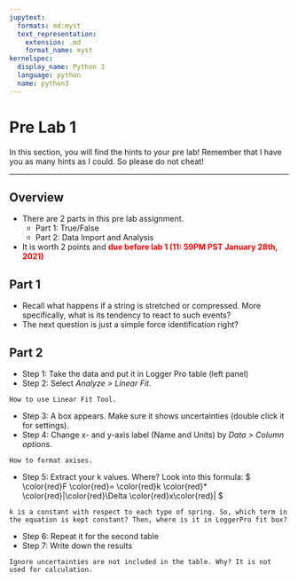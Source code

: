 ```yaml
---
jupytext:
  formats: md:myst
  text_representation:
    extension: .md
    format_name: myst
kernelspec:
  display_name: Python 3
  language: python
  name: python3
---
```


# Pre Lab 1

In this section, you will find the hints to your pre lab! Remember that I have you as many hints as I could. So please do not cheat!

___

## Overview

- There are 2 parts in this pre lab assignment. 
  - Part 1: True/False
  - Part 2: Data Import and Analysis
- It is worth 2 points and <font color=red><b>due before lab 1 (11: 59PM PST January 28th, 2021)</b></font>

## Part 1

- Recall what happens if a string is stretched or compressed. More specifically, what is its tendency to react to such events?
- The next question is just a simple force identification right?

## Part 2

- Step 1: Take the data and put it in Logger Pro table (left panel)
- Step 2: Select *Analyze > Linear Fit*.

```{figure} ../../images/lab1/lab1_linear_fit.jpg
How to use Linear Fit Tool.
```

- Step 3: A box appears. Make sure it shows uncertainties (double click it for settings).
- Step 4: Change x- and y-axis label (Name and Units) by *Data > Column options*.

```{figure} ../../images/lab1/lab1_axis_format.jpg
How to format axises.
```

- Step 5: Extract your k values. Where? Look into this formula:
$
\color{red}F \color{red}= \color{red}k \color{red}* \color{red}|\color{red}\Delta \color{red}x\color{red}|
$

```{hint}
k is a constant with respect to each type of spring. So, which term in the equation is kept constant? Then, where is it in LoggerPro fit box?
```

- Step 6: Repeat it for the second table
- Step 7: Write down the results

```{note}
Ignore uncertainties are not included in the table. Why? It is not used for calculation.
```
